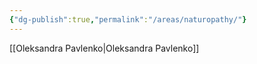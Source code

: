 ```yaml
---
{"dg-publish":true,"permalink":"/areas/naturopathy/"}
---
```


[[Oleksandra Pavlenko\|Oleksandra Pavlenko]]